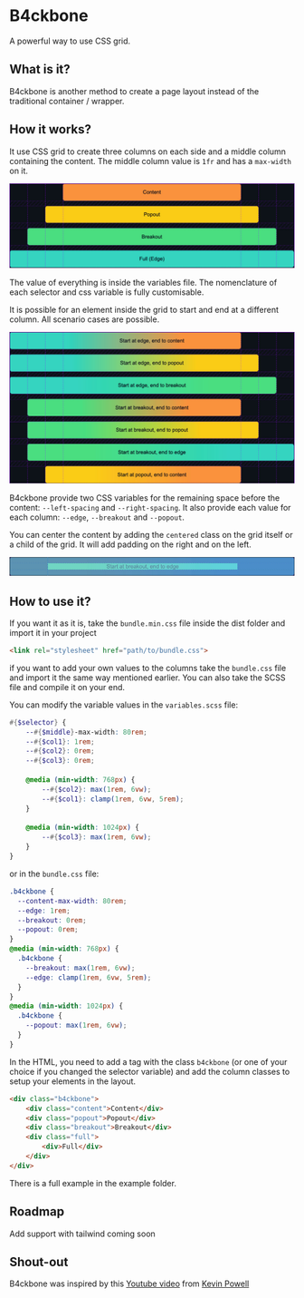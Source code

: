 # B4ckbone
A powerful way to use CSS grid.

## What is it?
B4ckbone is another method to create a page layout instead of the traditional container / wrapper.

## How it works?
It use CSS grid to create three columns on each side and a middle column containing the content. The middle column value is `1fr` and has a `max-width` on it.

![example](https://github.com/spicrd/b4ckbone/blob/assets/img1.jpg?raw=true)

The value of everything is inside the variables file. The nomenclature of each selector and css variable is fully customisable.

It is possible for an element inside the grid to start and end at a different column. All scenario cases are possible.

![different_sizes](https://github.com/spicrd/b4ckbone/blob/assets/img2.jpg?raw=true)

B4ckbone provide two CSS variables for the remaining space before the content: `--left-spacing` and `--right-spacing`. It also provide each value for each column: `--edge`, `--breakout` and `--popout`.

You can center the content by adding the `centered` class on the grid itself or a child of the grid. It will add padding on the right and on the left.

![Centered](https://github.com/spicrd/b4ckbone/blob/assets/img3.jpg?raw=true)

## How to use it?
If you want it as it is, take the `bundle.min.css` file inside the dist folder and import it in your project 
```html
<link rel="stylesheet" href="path/to/bundle.css">
```
if you want to add your own values to the columns take the `bundle.css` file and import it the same way mentioned earlier. You can also take the SCSS file and compile it on your end.

You can modify the variable values in the `variables.scss` file:
```scss
#{$selector} {
    --#{$middle}-max-width: 80rem;
    --#{$col1}: 1rem;
    --#{$col2}: 0rem;
    --#{$col3}: 0rem;

    @media (min-width: 768px) {
        --#{$col2}: max(1rem, 6vw);
        --#{$col1}: clamp(1rem, 6vw, 5rem);
    }

    @media (min-width: 1024px) {
        --#{$col3}: max(1rem, 6vw);
    }
}
```
or in the `bundle.css` file:
```css
.b4ckbone {
  --content-max-width: 80rem;
  --edge: 1rem;
  --breakout: 0rem;
  --popout: 0rem;
}
@media (min-width: 768px) {
  .b4ckbone {
    --breakout: max(1rem, 6vw);
    --edge: clamp(1rem, 6vw, 5rem);
  }
}
@media (min-width: 1024px) {
  .b4ckbone {
    --popout: max(1rem, 6vw);
  }
}
```
In the HTML, you need to add a tag with the class `b4ckbone` (or one of your choice if you changed the selector variable) and add the column classes to setup your elements in the layout.
```html
<div class="b4ckbone">
    <div class="content">Content</div>
    <div class="popout">Popout</div>
    <div class="breakout">Breakout</div>
    <div class="full">
        <div>Full</div>
    </div>
</div>
```
There is a full example in the example folder.

## Roadmap
Add support with tailwind coming soon

## Shout-out
B4ckbone was inspired by this [Youtube video](https://youtu.be/c13gpBrnGEw?si=Glp5qkXwMVw_3Sje) from [Kevin Powell](https://www.youtube.com/@KevinPowell)
